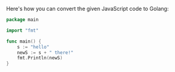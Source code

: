 Here's how you can convert the given JavaScript code to Golang:

```go
package main

import "fmt"

func main() {
    s := "hello"
    newS := s + " there!"
    fmt.Println(newS)
}
```

